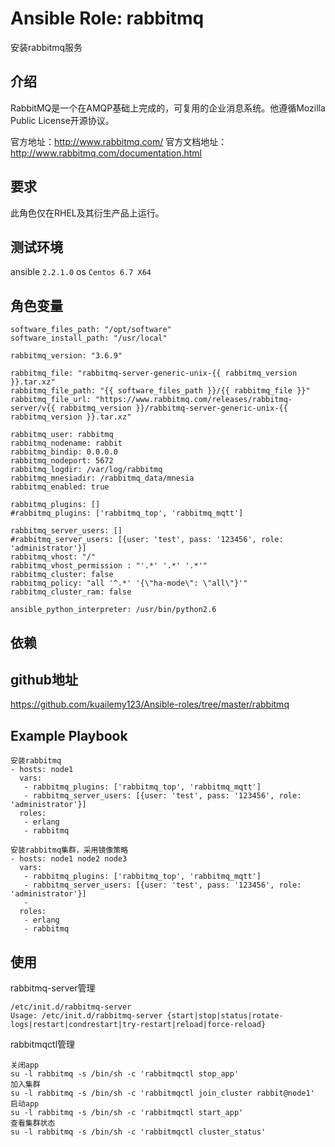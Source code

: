# Ansible Role: rabbitmq

安装rabbitmq服务

## 介绍
RabbitMQ是一个在AMQP基础上完成的，可复用的企业消息系统。他遵循Mozilla Public License开源协议。

官方地址：http://www.rabbitmq.com/
官方文档地址：http://www.rabbitmq.com/documentation.html

## 要求

此角色仅在RHEL及其衍生产品上运行。

## 测试环境

ansible `2.2.1.0`
os `Centos 6.7 X64`

## 角色变量
    software_files_path: "/opt/software"
    software_install_path: "/usr/local"

    rabbitmq_version: "3.6.9"

    rabbitmq_file: "rabbitmq-server-generic-unix-{{ rabbitmq_version }}.tar.xz"
    rabbitmq_file_path: "{{ software_files_path }}/{{ rabbitmq_file }}"
    rabbitmq_file_url: "https://www.rabbitmq.com/releases/rabbitmq-server/v{{ rabbitmq_version }}/rabbitmq-server-generic-unix-{{ rabbitmq_version }}.tar.xz"

    rabbitmq_user: rabbitmq
    rabbitmq_nodename: rabbit
    rabbitmq_bindip: 0.0.0.0
    rabbitmq_nodeport: 5672
    rabbitmq_logdir: /var/log/rabbitmq
    rabbitmq_mnesiadir: /rabbitmq_data/mnesia
    rabbitmq_enabled: true

    rabbitmq_plugins: []
    #rabbitmq_plugins: ['rabbitmq_top', 'rabbitmq_mqtt']

    rabbitmq_server_users: []
    #rabbitmq_server_users: [{user: 'test', pass: '123456', role: 'administrator'}]
    rabbitmq_vhost: "/"
    rabbitmq_vhost_permission : "'.*' '.*' '.*'"
    rabbitmq_cluster: false
    rabbitmq_policy: "all '^.*' '{\"ha-mode\": \"all\"}'"
    rabbitmq_cluster_ram: false

    ansible_python_interpreter: /usr/bin/python2.6

## 依赖

## github地址
https://github.com/kuailemy123/Ansible-roles/tree/master/rabbitmq

## Example Playbook
    安装rabbitmq
    - hosts: node1
      vars:
       - rabbitmq_plugins: ['rabbitmq_top', 'rabbitmq_mqtt']
       - rabbitmq_server_users: [{user: 'test', pass: '123456', role: 'administrator'}]
      roles:
       - erlang
       - rabbitmq
       
    安装rabbitmq集群，采用镜像策略
    - hosts: node1 node2 node3
      vars:
       - rabbitmq_plugins: ['rabbitmq_top', 'rabbitmq_mqtt']
       - rabbitmq_server_users: [{user: 'test', pass: '123456', role: 'administrator'}]
       - 
      roles:
       - erlang
       - rabbitmq

## 使用

rabbitmq-server管理
```
/etc/init.d/rabbitmq-server
Usage: /etc/init.d/rabbitmq-server {start|stop|status|rotate-logs|restart|condrestart|try-restart|reload|force-reload}
```
rabbitmqctl管理
```
关闭app 
su -l rabbitmq -s /bin/sh -c 'rabbitmqctl stop_app'
加入集群
su -l rabbitmq -s /bin/sh -c 'rabbitmqctl join_cluster rabbit@node1'
启动app
su -l rabbitmq -s /bin/sh -c 'rabbitmqctl start_app'
查看集群状态
su -l rabbitmq -s /bin/sh -c 'rabbitmqctl cluster_status'
```